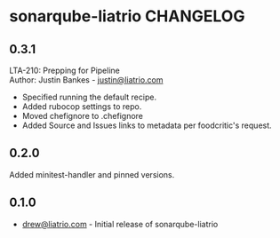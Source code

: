 sonarqube-liatrio CHANGELOG
=========================

0.3.1
-----
LTA-210: Prepping for Pipeline  
Author: Justin Bankes - justin@liatrio.com
- Specified running the default recipe.
- Added rubocop settings to repo.
- Moved chefignore to .chefignore
- Added Source and Issues links to metadata per foodcritic's request.

0.2.0
-----
Added minitest-handler and pinned versions.

0.1.0
-----
- drew@liatrio.com - Initial release of sonarqube-liatrio
